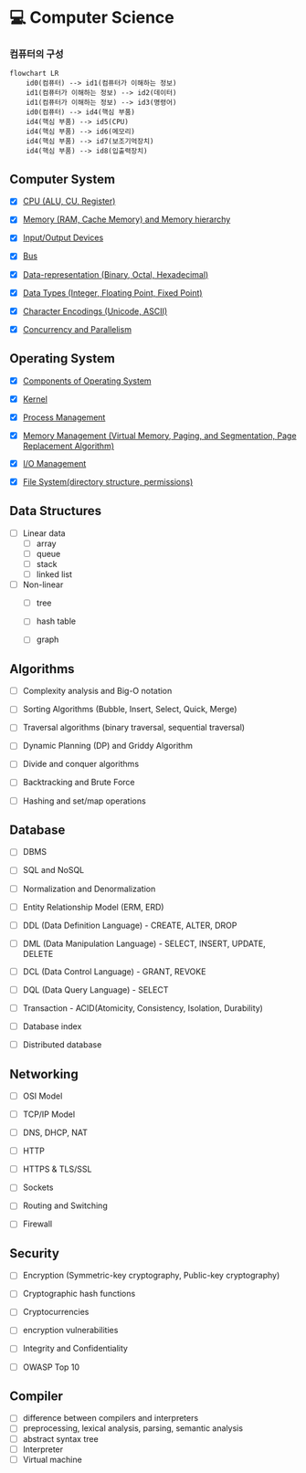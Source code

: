 # 💻 Computer Science


### 컴퓨터의 구성

```mermaid
flowchart LR
    id0(컴퓨터) --> id1(컴퓨터가 이해하는 정보)
    id1(컴퓨터가 이해하는 정보) --> id2(데이터)
    id1(컴퓨터가 이해하는 정보) --> id3(명령어)
    id0(컴퓨터) --> id4(핵심 부품)
    id4(핵심 부품) --> id5(CPU)
    id4(핵심 부품) --> id6(메모리)
    id4(핵심 부품) --> id7(보조기억장치)
    id4(핵심 부품) --> id8(입출력장치)
```


## Computer System

- [x] [CPU (ALU, CU, Register)](./computer-system/cpu.md)
- [x] [Memory (RAM, Cache Memory) and Memory hierarchy](./computer-system/memory.md)
- [x] [Input/Output Devices](./computer-system/io-devices.md)
- [x] [Bus](./computer-system/bus.md)
- [x] [Data-representation (Binary, Octal, Hexadecimal)](./computer-system/data-representation.md)
- [x] [Data Types (Integer, Floating Point, Fixed Point)](./computer-system/data-types.md)
- [x] [Character Encodings (Unicode, ASCII)](./computer-system/character-encodings.md)
- [x] [Concurrency and Parallelism](./computer-system/concurrency-and-parallelism.md)


## Operating System

- [x] [Components of Operating System](./operating-system/components.md)
- [x] [Kernel](./operating-system/kernel.md)
- [x] [Process Management](./operating-system/process-management.md)
- [x] [Memory Management (Virtual Memory, Paging, and Segmentation, Page Replacement Algorithm)](./operating-system/memory-management.md)
- [x] [I/O Management](./operating-system/io-management.md)
- [x] [File System(directory structure, permissions)](./operating-system/file-system.md)


## Data Structures

- [ ] Linear data
  - [ ] array
  - [ ] queue
  - [ ] stack
  - [ ] linked list
- [ ] Non-linear
  - [ ] tree
  - [ ] hash table
  - [ ] graph


## Algorithms

- [ ] Complexity analysis and Big-O notation
- [ ] Sorting Algorithms (Bubble, Insert, Select, Quick, Merge)
- [ ] Traversal algorithms (binary traversal, sequential traversal)
- [ ] Dynamic Planning (DP) and Griddy Algorithm
- [ ] Divide and conquer algorithms
- [ ] Backtracking and Brute Force
- [ ] Hashing and set/map operations


## Database

- [ ] DBMS
- [ ] SQL and NoSQL
- [ ] Normalization and Denormalization
- [ ] Entity Relationship Model (ERM, ERD)
- [ ] DDL (Data Definition Language) - CREATE, ALTER, DROP
- [ ] DML (Data Manipulation Language) - SELECT, INSERT, UPDATE, DELETE
- [ ] DCL (Data Control Language) - GRANT, REVOKE
- [ ] DQL (Data Query Language) - SELECT
- [ ] Transaction - ACID(Atomicity, Consistency, Isolation, Durability)
- [ ] Database index
- [ ] Distributed database


## Networking

- [ ] OSI Model
- [ ] TCP/IP Model
- [ ] DNS, DHCP, NAT
- [ ] HTTP
- [ ] HTTPS & TLS/SSL
- [ ] Sockets
- [ ] Routing and Switching
- [ ] Firewall


## Security

- [ ] Encryption (Symmetric-key cryptography, Public-key cryptography)
- [ ] Cryptographic hash functions
- [ ] Cryptocurrencies
- [ ] encryption vulnerabilities
- [ ] Integrity and Confidentiality
- [ ] OWASP Top 10


## Compiler

- [ ] difference between compilers and interpreters
- [ ] preprocessing, lexical analysis, parsing, semantic analysis
- [ ] abstract syntax tree
- [ ] Interpreter
- [ ] Virtual machine
